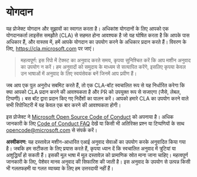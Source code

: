 # योगदान

यह प्रोजेक्ट योगदान और सुझावों का स्वागत करता है। अधिकांश योगदानों के लिए आपको एक योगदानकर्ता लाइसेंस समझौते (CLA) से सहमत होना आवश्यक है जो यह घोषित करता है कि आपके पास अधिकार हैं, और वास्तव में, हमें आपके योगदान का उपयोग करने के अधिकार प्रदान करते हैं। विवरण के लिए, https://cla.microsoft.com पर जाएं।

> महत्वपूर्ण: इस रिपो में टेक्स्ट का अनुवाद करते समय, कृपया सुनिश्चित करें कि आप मशीन अनुवाद का उपयोग न करें। हम अनुवादों को समुदाय के माध्यम से सत्यापित करेंगे, इसलिए कृपया केवल उन भाषाओं में अनुवाद के लिए स्वयंसेवक बनें जिनमें आप प्रवीण हैं।

जब आप एक पुल अनुरोध सबमिट करते हैं, तो एक CLA-बॉट स्वचालित रूप से यह निर्धारित करेगा कि क्या आपको CLA प्रदान करने की आवश्यकता है और PR को उपयुक्त रूप से सजाएगा (जैसे, लेबल, टिप्पणी)। बस बॉट द्वारा प्रदान किए गए निर्देशों का पालन करें। आपको हमारे CLA का उपयोग करने वाले सभी रिपोजिटरी में यह केवल एक बार करने की आवश्यकता होगी।

इस प्रोजेक्ट ने [Microsoft Open Source Code of Conduct](https://opensource.microsoft.com/codeofconduct/) को अपनाया है।
अधिक जानकारी के लिए [Code of Conduct FAQ](https://opensource.microsoft.com/codeofconduct/faq/) देखें
या किसी भी अतिरिक्त प्रश्न या टिप्पणियों के साथ [opencode@microsoft.com](mailto:opencode@microsoft.com) से संपर्क करें।

**अस्वीकरण**:
यह दस्तावेज़ मशीन-आधारित एआई अनुवाद सेवाओं का उपयोग करके अनुवादित किया गया है। जबकि हम सटीकता के लिए प्रयास करते हैं, कृपया ध्यान दें कि स्वचालित अनुवाद में त्रुटियां या अशुद्धियाँ हो सकती हैं। इसकी मूल भाषा में मूल दस्तावेज़ को प्रामाणिक स्रोत माना जाना चाहिए। महत्वपूर्ण जानकारी के लिए, पेशेवर मानव अनुवाद की सिफारिश की जाती है। इस अनुवाद के उपयोग से उत्पन्न किसी भी गलतफहमी या गलत व्याख्या के लिए हम उत्तरदायी नहीं हैं।